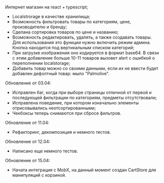 Интернет магазин на react + typescript;

* Localstrorage в качестве хранилища;
* Возможность фильтровать товары по категориям, цене, производителю и бренду;
* Сделана сортировка товаров по цене и названию;
* Возможность редактировать, удалять, а также создавать товары. Для использования это функции нужно включить режим админа. Кнопка находится под  вертикальным списком категорий;
* При загрузке изображения оно кодируется в формат base64. В связи с этим добавление больше 10-11 товаров вызовет alert с ошибкой о переполнении localstorage;
* Добавить товар можно со своими данными, если их не ввести будет добавлен дефолтный товар: мыло "Palmolive".


Обновление от 03.04:
* Исправлен баг, когда при выборе страницы отличной от первой и последующей фильтрации по категориям, предметы отсутствовали;
* Исправлена поведение, при котором изначально элементы отрисовывались неотсортированными;
* Чекбоксы теперь снимаются при сбросе фильтров.

Обновление от 11.04:
* Рефакторинг, декомпозиция и немного тестов. 

Обновление от 12.04:
* Написано еще немного тестов.

Обновление от 15.04:
* Начата интеграция с MobX, на данный момент создан CartStore для манипуляций с корзиной.